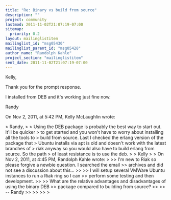 ```yaml
---
title: "Re: Binary vs build from source"
description: ""
project: community
lastmod: 2011-11-02T21:07:19-07:00
sitemap:
  priority: 0.2
layout: mailinglistitem
mailinglist_id: "msg05430"
mailinglist_parent_id: "msg05428"
author_name: "Randolph Kahle"
project_section: "mailinglistitem"
sent_date: 2011-11-02T21:07:19-07:00
---
```



Kelly,

Thank you for the prompt response.

I installed from DEB and it's working just fine now. 

Randy


On Nov 2, 2011, at 5:42 PM, Kelly McLaughlin wrote:

&gt; Randy,
&gt; 
&gt; Using the DEB package is probably the best way to start out. It'll be quicker 
&gt; to get started and you won't have to worry about installing all the tools to 
&gt; build from source. Last I checked the erlang version of the package that 
&gt; Ubuntu installs via apt is old and doesn't work with the latest branches of 
&gt; riak anyway so you would also have to build erlang from source. So the path 
&gt; of least resistance is to use the deb. 
&gt; 
&gt; Kelly
&gt; 
&gt; On Nov 2, 2011, at 4:45 PM, Randolph Kahle wrote:
&gt; 
&gt;&gt; I'm new to Riak so please forgive a newbie question. I searched the email 
&gt;&gt; archives and did not see a discussion about this...
&gt;&gt; 
&gt;&gt; I will setup several VMWare Ubuntu instances to run a Riak ring so I can 
&gt;&gt; perform some testing and then development.
&gt;&gt; 
&gt;&gt; What are the relative advantages and disadvantages of using the binary DEB 
&gt;&gt; package compared to building from source?
&gt;&gt; 
&gt;&gt; -- Randy
&gt;&gt; 
&gt;&gt; 
&gt;&gt; 
&gt; 
